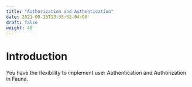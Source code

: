 ```yaml
---
title: "Authorization and Authentication"
date: 2021-09-15T13:35:32-04:00
draft: false
weight: 40
---
```


# Introduction 
You have the flexibility to implement user Authentication and Authorization in Fauna. 

